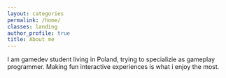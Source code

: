 ```yaml
---
layout: categories
permalink: /home/
classes: landing
author_profile: true
title: About me
---
```


 
I am gamedev student living in Poland, trying to specializie as gameplay programmer. Making fun interactive experiences is what i enjoy the most.  